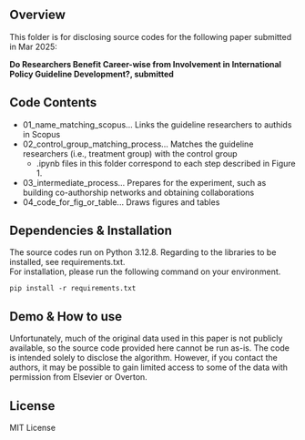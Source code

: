 ## Overview
This folder is for disclosing source codes for the following paper submitted in Mar 2025:

**Do Researchers Benefit Career-wise from Involvement in International Policy Guideline Development?, submitted**

## Code Contents
* 01_name_matching_scopus... Links the guideline researchers to authids in Scopus
* 02_control_group_matching_process... Matches the guideline researchers (i.e., treatment group) with the  control group
  * .ipynb files in this folder correspond to each step described in Figure 1. 
* 03_intermediate_process... Prepares for the experiment, such as building co-authorship networks and obtaining collaborations
* 04_code_for_fig_or_table... Draws figures and tables

## Dependencies & Installation
The source codes run on Python 3.12.8. Regarding to the libraries to be installed, see requirements.txt.\
For installation, please run the following command on your environment. 

```
pip install -r requirements.txt
```

## Demo & How to use
Unfortunately, much of the original data used in this paper is not publicly available, so the source code provided here cannot be run as-is. The code is intended solely to disclose the algorithm.
However, if you contact the authors, it may be possible to gain limited access to some of the data with permission from Elsevier or Overton.

## License
MIT License
